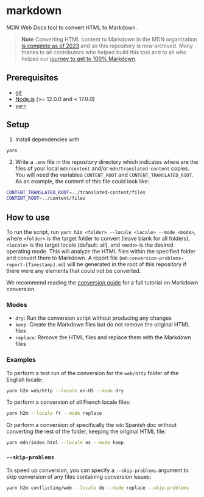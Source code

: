 # markdown

MDN Web Docs tool to convert HTML to Markdown.

> **Note**
> Converting HTML content to Markdown in the MDN organization [is complete as of 2023](https://github.com/mdn/mdn-community/discussions/227#discussioncomment-4013450)
> and so this repository is now archived. Many thanks to all contributors who helped build this tool and to all
> who helped our [journey to get to 100% Markdown](https://hacks.mozilla.org/2022/09/the-100-percent-markdown-expedition/).

## Prerequisites

- [git](https://git-scm.com/)
- [Node.js](https://nodejs.org) (>= 12.0.0 and < 17.0.0)
- [`yarn`](https://classic.yarnpkg.com/en/docs/install)

## Setup

1. Install dependencies with

```sh
yarn
```

2. Write a `.env` file in the repository directory which indicates where are the files of your local `mdn/content` and/or `mdn/translated-content` copies. You will need the variables `CONTENT_ROOT` and `CONTENT_TRANSLATED_ROOT`. As an example, the content of this file could look like:

```sh
CONTENT_TRANSLATED_ROOT=../translated-content/files
CONTENT_ROOT=../content/files
```

## How to use

To run the script, run `yarn h2m <folder> --locale <locale> --mode <mode>`, where `<folder>` is the target folder to convert (leave blank for all folders), `<locale>` is the target locale (default: all), and `<mode>` is the desired operating mode. This will analyze the HTML files within the specified folder and convert them to Markdown. A report file (`md-conversion-problems-report-[Timestamp].md`) will be generated in the root of this repository if there were any elements that could not be converted.

We recommend reading the [conversion guide](./conversion-guide.md) for a full tutorial on Markdown conversion.

### Modes

- `dry`: Run the conversion script without producing any changes
- `keep`: Create the Markdown files but do not remove the original HTML files
- `replace`: Remove the HTML files and replace them with the Markdown files

### Examples

To perform a test run of the conversion for the `web/http` folder of the English locale:

```sh
yarn h2m web/http --locale en-US --mode dry
```

To perform a conversion of all French locale files:

```sh
yarn h2m --locale fr --mode replace
```

Or perform a conversion of specifically the `mdn` Spanish doc without converting the rest of the folder, keeping the original HTML file:

```sh
yarn mdn/index.html --locale es --mode keep
```

### `--skip-problems`

To speed up conversion, you can specify a `--skip-problems` argument to skip conversion of any files containing conversion issues:

```sh
yarn h2m conflicting/web --locale de --mode replace --skip-problems
```
